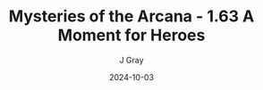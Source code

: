 ---
title: 'Mysteries of the Arcana - 1.63 A Moment for Heroes'
alt: 'Mysteries of the Arcana'
date: '2024-10-03'
author: 'J Gray'
artist: 'Keira'
---